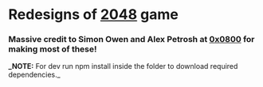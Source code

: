 Redesigns of [2048](https://jamesafk.github.io/2048cupcakes/) game
========================================================================

### Massive credit to Simon Owen and Alex Petrosh at [0x0800](https://github.com/0x0800) for making most of these!

**_NOTE:** For dev run npm install inside the folder to download required dependencies._
